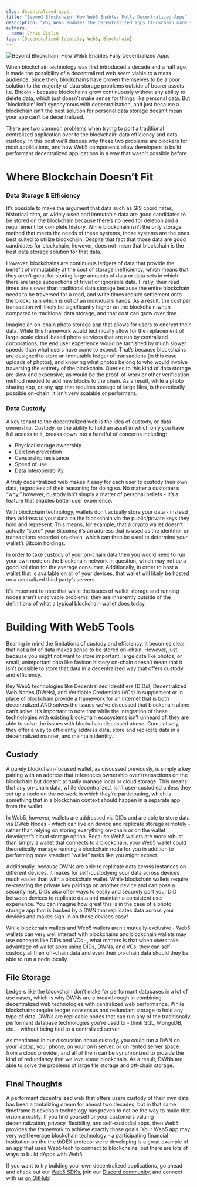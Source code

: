 ```yaml
---
slug: decentralized-apps
title: "Beyond Blockchain: How Web5 Enables Fully Decentralized Apps"
description: "Why Web5 enables the decentralized apps blockchain made you dream - or have nightmares - about"
authors:
  name: Chris Giglio
tags: [Decentralized Identity, Web5, Blockchain]
---
```


<head>
  <meta property="og:title" content="Beyond Blockchain: How Web5 Enables Fully Decentralized Apps" />
  <meta property="og:type" content="website" />
  <meta property="og:url" content='https://developer.tbd.website/blog/decentralized-apps' />
  <meta name="og:description" content="Why Web5 enables the decentralized apps blockchain made you dream - or have nightmares - about" />
  <meta property="og:image" content="https://developer.tbd.website/assets/images/blog-decentralized-apps.png" /> 

  <meta name="twitter:card" content="summary_large_image" />
  <meta property="twitter:domain" content="developer.tbd.website" />
  <meta name="twitter:site" content="@tbdevs" />
  <meta name="twitter:title" content="Beyond Blockchain: How Web5 Enables Fully Decentralized Apps" />
  <meta property="twitter:url" content='https://developer.tbd.website/blog/decentralized-apps' /> 
  <meta name="twitter:description" content="Why Web5 enables the decentralized apps blockchain made you dream - or have nightmares - about" />
  <meta name="twitter:image" content="https://developer.tbd.website/assets/images/blog-decentralized-apps.png" />

  <link rel="apple-touch-icon" href="https://developer.tbd.website/img/tbd-fav-icon-main.png" />
</head>


![Beyond Blockchain: How Web5 Enables Fully Decentralized Apps](/img/blog-decentralized-apps.png)

When blockchain technology was first introduced a decade and a half ago, it made the possibility of a decentralized web seem viable to a mass audience. Since then, blockchains have proven themselves to be a poor solution to the majority of data storage problems outside of bearer assets - i.e. Bitcoin - because blockchains grow continuously without any ability to delete data, which just doesn’t make sense for things like personal data. But ‘blockchain’ isn’t synonymous with decentralization, and just because a blockchain isn’t the best solution for personal data storage doesn’t mean your app can’t be decentralized.

<!--truncate-->

There are two common problems when trying to port a traditional centralized application over to the blockchain: data efficiency and data custody. In this post we’ll discuss why those two problems are blockers for most applications, and how Web5 components allow developers to build performant decentralized applications in a way that wasn't possible before.


# Where Blockchain Doesn’t Fit


### Data Storage & Efficiency

It’s possible to make the argument that data such as GIS coordinates, historical data, or widely-used and immutable data are good candidates to be stored on the blockchain because there’s no need for deletion and a requirement for complete history. While blockchain isn’t the only storage method that meets the needs of these systems, those systems are the ones best suited to utilize blockchain. Despite that fact that those data are good candidates for blockchain, however, does not mean that blockchain is the best data storage solution for that data.

However, blockchains are continuous ledgers of data that provide the benefit of immutability at the cost of storage inefficiency, which means that they aren’t great for storing large amounts of data or data sets in which there are large subsections of trivial or ignorable data. Firstly, their read times are slower than traditional data storage because the entire blockchain needs to be traversed for a read, and write times require settlement onto the blockchain which is out of an individual’s hands. As a result, the cost per transaction will likely be significantly higher on the blockchain when compared to traditional data storage, and that cost can grow over time.

Imagine an on-chain photo storage app that allows for users to encrypt their data. While this framework would technically allow for the replacement of large-scale cloud-based photo services that are run by centralized corporations, the end user experience would be tarnished by much slower speeds than what users have come to expect. That’s because blockchains are designed to store an immutable ledger of transactions (in this case uploads of photos), and knowing what photos belong to who would involve traversing the entirety of the blockchain. Queries to this kind of data storage are slow and expensive, as would be the proof-of-work or other verification method needed to add new blocks to the chain. As a result, while a photo sharing app, or any app that requires storage of large files, is theoretically possible on-chain, it isn’t very scalable or performant. 


### Data Custody

A key tenant to the decentralized web is the idea of custody, or data ownership. Custody, or the ability to hold an asset in which only you have full access to it, breaks down into a handful of concerns including:



* Physical storage ownership
* Deletion prevention
* Censorship resistance
* Speed of use
* Data interoperability

A truly decentralized web makes it easy for each user to custody their own data, regardless of their reasoning for doing so. No matter a customer’s “why,” however, custody isn’t simply a matter of personal beliefs - it’s a feature that enables better user experience.  

With blockchain technology, wallets don’t actually store your data - instead they address _to_ your data on the blockchain via the public/private keys they hold and represent. This means, for example, that a crypto wallet doesn’t actually “store” your Bitcoins; it’s an address that is used as the identifier on transactions recorded on-chain, which can then be used to determine your wallet’s Bitcoin holdings. 

In order to take custody of your on-chain data then you would need to run your own node on the blockchain network in question, which may not be a good solution for the average consumer. Additionally, in order to host a wallet that is available on all of your devices, that wallet will likely be hosted on a centralized third party’s servers.

It’s important to note that while the issues of wallet storage and running nodes aren’t unsolvable problems, they are inherently outside of the definitions of what a typical blockchain wallet does today.


# Building With Web5 Tools

Bearing in mind the limitations of custody and efficiency, it becomes clear that not a lot of data makes sense to be stored on-chain. However, just because you might not want to store important, large data like photos, or small, unimportant data like favicon history on-chain doesn’t mean that it isn’t possible to store that data in a decentralized way that offers custody and efficiency.

Key Web5 technologies like Decentralized Identifiers (DIDs), Decentralized Web Nodes (DWNs), and Verifiable Credentials (VCs) in supplement or in place of blockchain provide a framework for an internet that is both decentralized AND solves the issues we’ve discussed that blockchain alone can’t solve. It’s important to note that while the integration of these technologies with existing blockchain ecosystems isn’t unheard of, they are able to solve the issues with blockchain discussed above. Cumulatively, they offer a way to efficiently address data, store and replicate data in a decentralized manner, and maintain identity.


## Custody

A purely blockchain-focused wallet, as discussed previously, is simply a key pairing with an address that references ownership over transactions on the blockchain but doesn’t actually manage local or cloud storage. This means that any on-chain data, while decentralized, isn’t user-custodied unless they set up a node on the network in which they’re participating, which is something that in a blockchain context should happen in a separate app from the wallet. 

In Web5, however, wallets are addressed via DIDs and are able to store data via DWeb Nodes - which can live on device and replicate storage remotely - rather than relying on storing everything on-chain or on the wallet developer’s cloud storage option. Because Web5 wallets are more robust than simply a wallet that connects to a blockchain, your Web5 wallet could theoretically manage running a blockchain node for you in addition to performing more standard “wallet” tasks like you might expect.

Additionally, because DWNs are able to replicate data across instances on different devices, it makes for self-custodying your data across devices much easier than with a blockchain wallet. While blockchain wallets require re-creating the private key pairings on another device and can pose a security risk, DIDs also offer ways to easily and securely port your DID between devices to replicate data and maintain a consistent user experience. You can imagine how great this is in the case of a photo storage app that is backed by a DWN that replicates data across your devices and makes sign-in on those devices easy!

While blockchain wallets and Web5 wallets aren’t mutually exclusive - Web5 wallets can very well interact with blockchains and blockchain wallets may use concepts like DIDs and VCs -, what matters is that when users take advantage of wallet apps using DIDs, DWNs, and VCs, they can self-custody all their off-chain data and even their on-chain data should they be able to run a node locally.


## File Storage

Ledgers like the blockchain don’t make for performant databases in a lot of use cases, which is why DWNs are a breakthrough in combining decentralized web technologies with centralized web performance. While blockchains require ledger consensus and redundant storage to hold any type of data, DWNs are replicable nodes that can run any of the traditionally performant database technologies you’re used to - think SQL, MongoDB, etc. - without being tied to a centralized server. 

As mentioned in our discussion about custody, you could run a DWN on your laptop, your phone, on your own server, or on rented server space from a cloud provider, and all of them can be synchronized to provide the kind of redundancy that we love about blockchain. As a result, DWNs are able to solve the problems of large file storage and off-chain storage.


## Final Thoughts

A performant decentralized web that offers users custody of their own data has been a tantalizing dream for almost two decades, but in that same timeframe blockchain technology has proven to not be the way to make that vision a reality. If you find yourself or your customers valuing decentralization, privacy, flexibility, and self-custodial apps, then Web5 provides the framework to achieve exactly those goals. Your Web5 app may very well leverage blockchain technology - a participating financial institution on the the tbDEX protocol we’re developing is a great example of an app that uses Web5 tech to connect to blockchains, but there are lots of ways to build dApps with Web5.

If you want to try building your own decentralized applications, go ahead and check out our [Web5 SDKs](https://developer.tbd.website/docs/web5/), join our [Discord community,](https://discord.gg/mt6Zbpv7) and connect with us [on GitHub](https://github.com/TBD54566975)!
